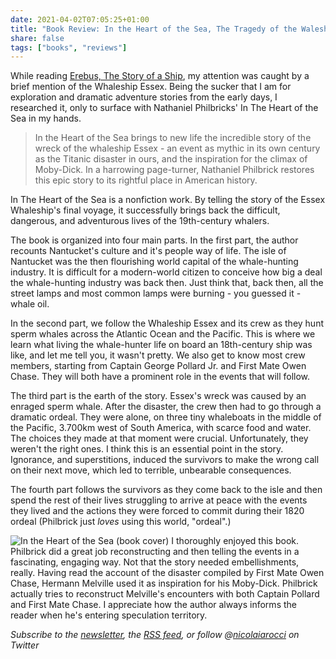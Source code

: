 ```yaml
---
date: 2021-04-02T07:05:25+01:00
title: "Book Review: In the Heart of the Sea, The Tragedy of the Waleship Essex"
share: false
tags: ["books", "reviews"]
---
```

While reading [Erebus, The Story of a Ship][1], my attention was caught by
a brief mention of the Whaleship Essex.  Being the sucker that I am for
exploration and dramatic adventure stories from the early days, I researched
it, only to surface with Nathaniel Philbricks' In The Heart of the Sea in my
hands.

> In the Heart of the Sea brings to new life the incredible story of the wreck
> of the whaleship Essex - an event as mythic in its own century as the Titanic
> disaster in ours, and the inspiration for the climax of Moby-Dick. In
> a harrowing page-turner, Nathaniel Philbrick restores this epic story to its
> rightful place in American history.

In The Heart of the Sea is a nonfiction work. By telling the story of the Essex
Whaleship's final voyage, it successfully brings back the difficult, dangerous,
and adventurous lives of the 19th-century whalers. 

The book is organized into four main parts. In the first part, the author
recounts Nantucket's culture and it's people way of life. The isle of Nantucket
was the then flourishing world capital of the whale-hunting industry.  It is
difficult for a modern-world citizen to conceive how big a deal the
whale-hunting industry was back then. Just think that, back then, all the
street lamps and most common lamps were burning - you guessed it - whale oil.

In the second part, we follow the Whaleship Essex and its crew as they hunt
sperm whales across the Atlantic Ocean and the Pacific. This is where we learn
what living the whale-hunter life on board an 18th-century ship was like, and
let me tell you, it wasn't pretty. We also get to know most crew members,
starting from Captain George Pollard Jr. and First Mate Owen Chase. They
will both have a prominent role in the events that will follow.

The third part is the earth of the story. Essex's wreck was caused by an
enraged sperm whale. After the disaster, the crew then had to go through
a dramatic ordeal. They were alone, on three tiny whaleboats in the middle of
the Pacific, 3.700km west of South America, with scarce food and water.  The
choices they made at that moment were crucial. Unfortunately, they weren't
the right ones. I think this is an essential point in the story. Ignorance, and
superstitions, induced the survivors to make the wrong call on their next move,
which led to terrible, unbearable consequences.

The fourth part follows the survivors as they come back to the isle and then
spend the rest of their lives struggling to arrive at peace with the events
they lived and the actions they were forced to commit during their 1820 ordeal
(Philbrick just *loves* using this world, "ordeal".)

![In the Heart of the Sea (book cover)](/images/in-the-heart-of-the-sea.jpg#right)
I thoroughly enjoyed this book. Philbrick did a great job reconstructing and
then telling the events in a fascinating, engaging way. Not that the story
needed embellishments, really. Having read the account of the disaster compiled
by First Mate Owen Chase, Hermann Melville used it as inspiration for his
Moby-Dick. Philbrick actually tries to reconstruct Melville's encounters with
both Captain Pollard and First Mate Chase. I appreciate how the author always
informs the reader when he's entering speculation territory.

*Subscribe to the [newsletter][nl], the [RSS feed][rss], or follow @[nicolaiarocci][tw] on Twitter*

 [1]: /book-review-erebus-the-story-of-a-ship/
 [rss]: https://nicolaiarocci.com/index.xml
 [tw]: http://twitter.com/nicolaiarocci
 [nl]: https://nicolaiarocci.substack.com
